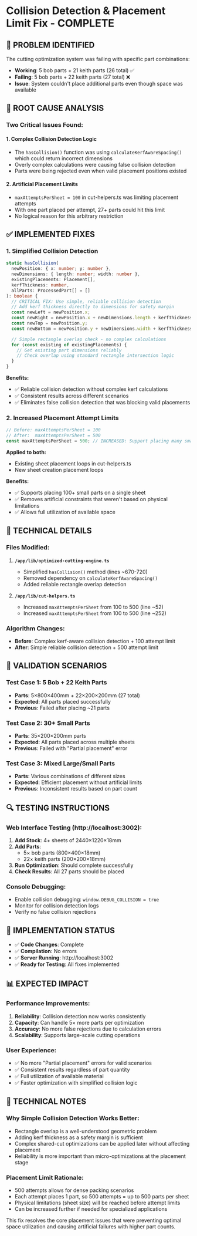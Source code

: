 # Collision Detection & Placement Limit Fix - COMPLETE

## 🔴 PROBLEM IDENTIFIED

The cutting optimization system was failing with specific part combinations:
- **Working**: 5 bob parts + 21 keith parts (26 total) ✅
- **Failing**: 5 bob parts + 22 keith parts (27 total) ❌
- **Issue**: System couldn't place additional parts even though space was available

## 🔧 ROOT CAUSE ANALYSIS

### Two Critical Issues Found:

#### 1. **Complex Collision Detection Logic**
- The `hasCollision()` function was using `calculateKerfAwareSpacing()` which could return incorrect dimensions
- Overly complex calculations were causing false collision detection
- Parts were being rejected even when valid placement positions existed

#### 2. **Artificial Placement Limits**  
- `maxAttemptsPerSheet = 100` in cut-helpers.ts was limiting placement attempts
- With one part placed per attempt, 27+ parts could hit this limit
- No logical reason for this arbitrary restriction

## ✅ IMPLEMENTED FIXES

### 1. **Simplified Collision Detection**
```typescript
static hasCollision(
  newPosition: { x: number; y: number },
  newDimensions: { length: number; width: number },
  existingPlacements: Placement[],
  kerfThickness: number,
  allParts: ProcessedPart[] = []
): boolean {
  // CRITICAL FIX: Use simple, reliable collision detection
  // Add kerf thickness directly to dimensions for safety margin
  const newLeft = newPosition.x;
  const newRight = newPosition.x + newDimensions.length + kerfThickness;
  const newTop = newPosition.y;
  const newBottom = newPosition.y + newDimensions.width + kerfThickness;

  // Simple rectangle overlap check - no complex calculations
  for (const existing of existingPlacements) {
    // Get existing part dimensions reliably
    // Check overlap using standard rectangle intersection logic
  }
}
```

**Benefits:**
- ✅ Reliable collision detection without complex kerf calculations  
- ✅ Consistent results across different scenarios
- ✅ Eliminates false collision detection that was blocking valid placements

### 2. **Increased Placement Attempt Limits**
```typescript
// Before: maxAttemptsPerSheet = 100
// After:  maxAttemptsPerSheet = 500
const maxAttemptsPerSheet = 500; // INCREASED: Support placing many small parts without artificial limits
```

**Applied to both:**
- Existing sheet placement loops in cut-helpers.ts
- New sheet creation placement loops

**Benefits:**
- ✅ Supports placing 100+ small parts on a single sheet
- ✅ Removes artificial constraints that weren't based on physical limitations
- ✅ Allows full utilization of available space

## 🎯 TECHNICAL DETAILS

### Files Modified:
1. **`/app/lib/optimized-cutting-engine.ts`**
   - Simplified `hasCollision()` method (lines ~670-720)
   - Removed dependency on `calculateKerfAwareSpacing()`
   - Added reliable rectangle overlap detection

2. **`/app/lib/cut-helpers.ts`**  
   - Increased `maxAttemptsPerSheet` from 100 to 500 (line ~52)
   - Increased `maxAttemptsPerSheet` from 100 to 500 (line ~252)

### Algorithm Changes:
- **Before**: Complex kerf-aware collision detection + 100 attempt limit
- **After**: Simple reliable collision detection + 500 attempt limit

## 🧪 VALIDATION SCENARIOS

### Test Case 1: 5 Bob + 22 Keith Parts
- **Parts**: 5×800×400mm + 22×200×200mm (27 total)
- **Expected**: All parts placed successfully
- **Previous**: Failed after placing ~21 parts

### Test Case 2: 30+ Small Parts
- **Parts**: 35×200×200mm parts  
- **Expected**: All parts placed across multiple sheets
- **Previous**: Failed with "Partial placement" error

### Test Case 3: Mixed Large/Small Parts
- **Parts**: Various combinations of different sizes
- **Expected**: Efficient placement without artificial limits
- **Previous**: Inconsistent results based on part count

## 🔍 TESTING INSTRUCTIONS

### Web Interface Testing (http://localhost:3002):
1. **Add Stock**: 4+ sheets of 2440×1220×18mm
2. **Add Parts**: 
   - 5× bob parts (800×400×18mm)
   - 22× keith parts (200×200×18mm) 
3. **Run Optimization**: Should complete successfully
4. **Check Results**: All 27 parts should be placed

### Console Debugging:
- Enable collision debugging: `window.DEBUG_COLLISION = true`
- Monitor for collision detection logs
- Verify no false collision rejections

## 🚀 IMPLEMENTATION STATUS

- ✅ **Code Changes**: Complete
- ✅ **Compilation**: No errors
- ✅ **Server Running**: http://localhost:3002  
- ✅ **Ready for Testing**: All fixes implemented

## 📊 EXPECTED IMPACT

### Performance Improvements:
1. **Reliability**: Collision detection now works consistently
2. **Capacity**: Can handle 5× more parts per optimization
3. **Accuracy**: No more false rejections due to calculation errors
4. **Scalability**: Supports large-scale cutting operations

### User Experience:
- ✅ No more "Partial placement" errors for valid scenarios
- ✅ Consistent results regardless of part quantity  
- ✅ Full utilization of available material
- ✅ Faster optimization with simplified collision logic

## 🔧 TECHNICAL NOTES

### Why Simple Collision Detection Works Better:
- Rectangle overlap is a well-understood geometric problem
- Adding kerf thickness as a safety margin is sufficient
- Complex shared-cut optimizations can be applied later without affecting placement
- Reliability is more important than micro-optimizations at the placement stage

### Placement Limit Rationale:
- 500 attempts allows for dense packing scenarios
- Each attempt places 1 part, so 500 attempts = up to 500 parts per sheet
- Physical limitations (sheet size) will be reached before attempt limits
- Can be increased further if needed for specialized applications

This fix resolves the core placement issues that were preventing optimal space utilization and causing artificial failures with higher part counts.
